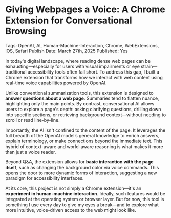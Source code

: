 # Giving Webpages a Voice: A Chrome Extension for Conversational Browsing

Tags: OpenAI, AI, Human-Machine-Interaction, Chrome, WebExtensions, iOS, Safari
Publish Date: March 27th, 2025
Published: Yes

In today's digital landscape, where reading dense web pages can be exhausting—especially for users with visual impairments or eye strain—traditional accessibility tools often fall short. To address this gap, I built a Chrome extension that transforms how we interact with web content using real-time voice capabilities powered by OpenAI.

Unlike conventional summarization tools, this extension is designed to **answer questions about a web page**. Summaries tend to flatten nuance, highlighting only the main points. By contrast, conversational AI allows users to explore a page's depth: asking clarifying questions, drilling down into specific sections, or retrieving background context—without needing to scroll or read line-by-line.

Importantly, the AI isn't confined to the content of the page. It leverages the full breadth of the OpenAI model’s general knowledge to enrich answers, explain terminology, or make connections beyond the immediate text. This hybrid of context-aware and world-aware reasoning is what makes it more than just a voice reader.

Beyond Q&A, the extension allows for **basic interaction with the page itself**, such as changing the background color via voice commands. This opens the door to more dynamic forms of interaction, suggesting a new paradigm for accessibility interfaces.

At its core, this project is not simply a Chrome extension—it's an **experiment in human-machine interaction**. Ideally, such features would be integrated at the operating system or browser layer. But for now, this tool is something I use every day to give my eyes a break—and to explore what more intuitive, voice-driven access to the web might look like.
